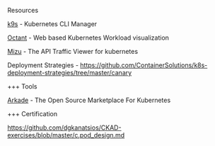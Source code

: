 Resources

[k9s](https://k9scli.io/) - Kubernetes CLI Manager

[Octant](https://octant.dev/) - Web based Kubernetes Workload visualization

[Mizu](https://getmizu.io/) - The API Traffic Viewer for kubernetes

Deployment Strategies - https://github.com/ContainerSolutions/k8s-deployment-strategies/tree/master/canary


+++ Tools

[Arkade](https://github.com/alexellis/arkade) - The Open Source Marketplace For Kubernetes


+++ Certification

https://github.com/dgkanatsios/CKAD-exercises/blob/master/c.pod_design.md